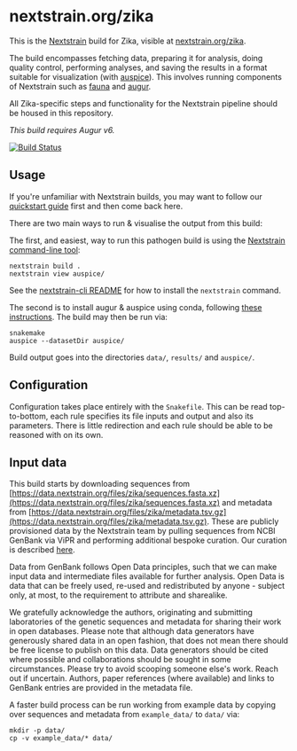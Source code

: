 # nextstrain.org/zika

This is the [Nextstrain](https://nextstrain.org) build for Zika, visible at
[nextstrain.org/zika](https://nextstrain.org/zika).

The build encompasses fetching data, preparing it for analysis, doing quality
control, performing analyses, and saving the results in a format suitable for
visualization (with [auspice][]).  This involves running components of
Nextstrain such as [fauna][] and [augur][].

All Zika-specific steps and functionality for the Nextstrain pipeline should be
housed in this repository.

_This build requires Augur v6._

[![Build Status](https://github.com/nextstrain/zika/actions/workflows/ci.yaml/badge.svg?branch=main)](https://github.com/nextstrain/zika/actions/workflows/ci.yaml)

## Usage

If you're unfamiliar with Nextstrain builds, you may want to follow our
[quickstart guide][] first and then come back here.

There are two main ways to run & visualise the output from this build:

The first, and easiest, way to run this pathogen build is using the [Nextstrain
command-line tool][nextstrain-cli]:
```
nextstrain build . 
nextstrain view auspice/
```

See the [nextstrain-cli README][] for how to install the `nextstrain` command.

The second is to install augur & auspice using conda, following [these instructions](https://nextstrain.org/docs/getting-started/local-installation#install-augur--auspice-with-conda-recommended).
The build may then be run via:
```
snakemake
auspice --datasetDir auspice/
```

Build output goes into the directories `data/`, `results/` and `auspice/`.

## Configuration

Configuration takes place entirely with the `Snakefile`. This can be read top-to-bottom, each rule
specifies its file inputs and output and also its parameters. There is little redirection and each
rule should be able to be reasoned with on its own.


## Input data

This build starts by downloading sequences from
[https://data.nextstrain.org/files/zika/sequences.fasta.xz](https://data.nextstrain.org/files/zika/sequences.fasta.xz)
and metadata from
[https://data.nextstrain.org/files/zika/metadata.tsv.gz](https://data.nextstrain.org/files/zika/metadata.tsv.gz).
These are publicly provisioned data by the Nextstrain team by pulling sequences
from NCBI GenBank via ViPR and performing additional bespoke curation. Our
curation is described
[here](https://github.com/nextstrain/fauna/blob/master/builds/ZIKA.md).

Data from GenBank follows Open Data principles, such that we can make input data
and intermediate files available for further analysis. Open Data is data that
can be freely used, re-used and redistributed by anyone - subject only, at most,
to the requirement to attribute and sharealike.

We gratefully acknowledge the authors, originating and submitting laboratories
of the genetic sequences and metadata for sharing their work in open databases.
Please note that although data generators have generously shared data in an open
fashion, that does not mean there should be free license to publish on this
data. Data generators should be cited where possible and collaborations should
be sought in some circumstances. Please try to avoid scooping someone else's
work. Reach out if uncertain. Authors, paper references (where available) and
links to GenBank entries are provided in the metadata file.

A faster build process can be run working from example data by copying over
sequences and metadata from `example_data/` to `data/` via:
```
mkdir -p data/
cp -v example_data/* data/
```

[Nextstrain]: https://nextstrain.org
[fauna]: https://github.com/nextstrain/fauna
[augur]: https://github.com/nextstrain/augur
[auspice]: https://github.com/nextstrain/auspice
[snakemake cli]: https://snakemake.readthedocs.io/en/stable/executable.html#all-options
[nextstrain-cli]: https://github.com/nextstrain/cli
[nextstrain-cli README]: https://github.com/nextstrain/cli/blob/master/README.md
[quickstart guide]: https://nextstrain.org/docs/getting-started/quickstart

